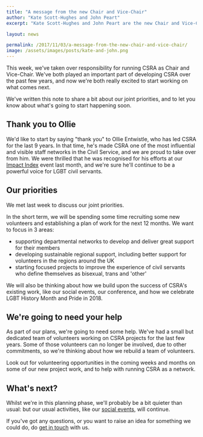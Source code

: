 ```yaml
---
title: "A message from the new Chair and Vice-Chair"
author: "Kate Scott-Hughes and John Peart"
excerpt: "Kate Scott-Hughes and John Peart are the new Chair and Vice-Chair of CSRA. This post introduces them, their priorities, and what's coming next."

layout: news

permalink: /2017/11/03/a-message-from-the-new-chair-and-vice-chair/
image: /assets/images/posts/kate-and-john.png
---
```

This week, we've taken over responsibility for running CSRA as Chair and Vice-Chair. We've both played an important part of developing CSRA over the past few years, and now we're both really excited to start working on what comes next.

We've written this note to share a bit about our joint priorities, and to let you know about what's going to start happening soon.

## Thank you to Ollie

We'd like to start by saying "thank you" to Ollie Entwistle, who has led CSRA for the last 9 years. In that time, he's made CSRA one of the most influential and visible staff networks in the Civil Service, and we are proud to take over from him. We were thrilled that he was recognised for his efforts at our [Impact Index](//www.civilservice.lgbt/impact-index) event last month, and we're sure he'll continue to be a powerful voice for LGBT civil servants.

## Our priorities

We met last week to discuss our joint priorities. 

In the short term, we will be spending some time recruiting some new volunteers and establishing a plan of work for the next 12 months. We want to focus in 3 areas:

- supporting departmental networks to develop and deliver great support for their members
- developing sustainable regional support, including better support for volunteers in the regions around the UK
- starting focused projects to improve the experience of civil servants who define themselves as bisexual, trans and 'other'

We will also be thinking about how we build upon the success of CSRA's existing work, like our social events, our conference, and how we celebrate LGBT History Month and Pride in 2018.

## We're going to need your help

As part of our plans, we're going to need some help. We've had a small but dedicated team of volunteers working on CSRA projects for the last few years. Some of those volunteers can no longer be involved, due to other commitments, so we're thinking about how we rebuild a team of volunteers.

Look out for volunteering opportunities in the coming weeks and months on some of our new project work, and to help with running CSRA as a network.

## What's next?

Whilst we're in this planning phase, we'll probably be a bit quieter than usual: but our usual activities, like our [social events](//www.civilservice.lgbt/events/), will continue.

If you've got any questions, or you want to raise an idea for something we could do, do [get in touch](mailto:info@ukcsra.com) with us.